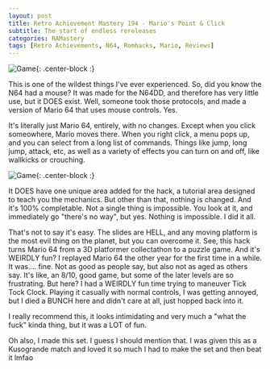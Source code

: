 ```yaml
---
layout: post
title: Retro Achievement Mastery 194 - Mario's Point & Click
subtitle: The start of endless rereleases
categories: RAMastery
tags: [Retro Achievements, N64, Romhacks, Mario, Reviews]
---
```



![Game](https://imgur.com/eH8JnvO.png){: .center-block :}

This is one of the wildest things I've ever experienced. So, did you know the N64 had a mouse? It was made for the N64DD, and therefore has very little use, but it DOES exist. Well, someone took those protocols, and made a version of Mario 64 that uses mouse controls. Yes.

It's literally just Mario 64, entirely, with no changes. Except when you click someowhere, Mario moves there. When you right click, a menu pops up, and you can select from a long list of commands. Things like jump, long jump, attack, etc, as well as a variety of effects you can turn on and off, like wallkicks or crouching.

![Game](https://imgur.com/t2oUzDW.png){: .center-block :}

It DOES have one unique area added for the hack, a tutorial area designed to teach you the mechanics. But other than that, nothing is changed. And it's 100% completable. Not a single thing is impossible. You look at it, and immediately go "there's no way", but yes. Nothing is impossible. I did it all.

That's not to say it's easy. The slides are HELL, and any moving platform is the most evil thing on the planet, but you can overcome it. See, this hack turns Mario 64 from a 3D platformer collectathon to a puzzle game. And it's WEIRDLY fun? I replayed Mario 64 the other year for the first time in a while. It was.... fine. Not as good as people say, but also not as aged as others say. It's like, an 8/10, good game, but some of the later levels are so frustrating. But here? I had a WEIRDLY fun time trying to maneuver Tick Tock Clock. Playing it casually with normal controls, I was getting annoyed, but I died a BUNCH here and didn't care at all, just hopped back into it.

I really recommend this, it looks intimidating and very much a "what the fuck" kinda thing, but it was a LOT of fun.

Oh also, I made this set. I guess I should mention that. I was given this as a Kusogrande match and loved it so much I had to make the set and then beat it lmfao